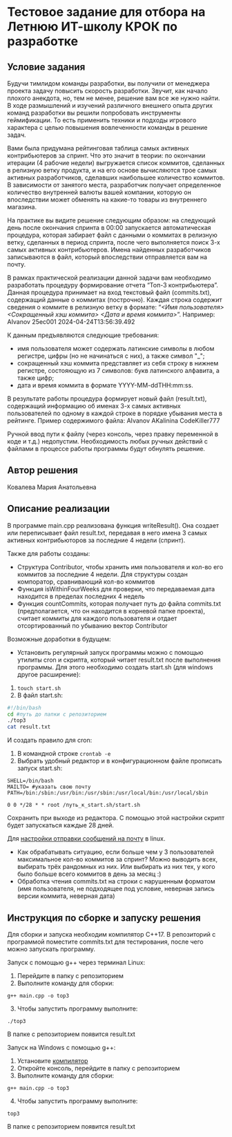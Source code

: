 # Тестовое задание для отбора на Летнюю ИТ-школу КРОК по разработке

## Условие задания
Будучи тимлидом команды разработки, вы получили от менеджера проекта задачу повысить скорость разработки. Звучит, как начало плохого анекдота, но, тем не менее, решение вам все же нужно найти. В ходе размышлений и изучений различного внешнего опыта других команд разработки вы решили попробовать инструменты геймификации. То есть применить техники и подходы игрового характера с целью повышения вовлеченности команды в решение задач.

Вами была придумана рейтинговая таблица самых активных контрибьютеров за спринт. Что это значит в теории: по окончании итерации (4 рабочие недели) выгружается список коммитов, сделанных в релизную ветку продукта, и на его основе вычисляются трое самых активных разработчиков, сделавших наибольшее количество коммитов. В зависимости от занятого места, разработчик получает определенное количество внутренней валюты вашей компании, которую он впоследствии может обменять на какие-то товары из внутреннего магазина.

На практике вы видите решение следующим образом: на следующий день после окончания спринта в 00:00 запускается автоматическая процедура, которая забирает файл с данными о коммитах в релизную ветку, сделанных в период спринта, после чего выполняется поиск 3-х самых активных контрибьютеров. Имена найденных разработчиков записываются в файл, который впоследствии отправляется вам на почту.

В рамках практической реализации данной задачи вам необходимо разработать процедуру формирование отчета “Топ-3 контрибьютера”. Данная процедура принимает на вход текстовый файл (commits.txt), содержащий данные о коммитах (построчно). Каждая строка содержит сведения о коммите в релизную ветку в формате: “_<Имя пользователя> <Сокращенный хэш коммита> <Дата и время коммита>_”.
Например: AIvanov 25ec001 2024-04-24T13:56:39.492

К данным предъявляются следующие требования:
- имя пользователя может содержать латинские символы в любом регистре, цифры (но не начинаться с них), а также символ "_";
- сокращенный хэш коммита представляет из себя строку в нижнем регистре, состояющую из 7 символов: букв латинского алфавита, а также цифр;
- дата и время коммита в формате YYYY-MM-ddTHH:mm:ss.

В результате работы процедура формирует новый файл (result.txt), содержащий информацию об именах 3-х самых активных пользователей по одному в каждой строке в порядке убывания места в рейтинге. Пример содержимого файла:
AIvanov
AKalinina
CodeKiller777

Ручной ввод пути к файлу (через консоль, через правку переменной в коде и т.д.) недопустим. Необходимость любых ручных действий с файлами в процессе работы программы будут обнулять решение.

## Автор решения
Ковалева Мария Анатольевна

## Описание реализации
В программе main.cpp реализована функция writeResult(). Она создает или переписывает файл result.txt, передавая в него имена 3 самых активных контрибьюторов за последние 4 недели (спринт).

Также для работы созданы:
- Структура Contributor, чтобы хранить имя пользователя и кол-во его коммитов за последние 4 недели. Для структуры создан компоратор, сравнивающий кол-во коммитов
- Функция isWithinFourWeeks для проверки, что передаваемая дата находится в пределах последних 4 недель
- Функция countCommits, которая получает путь до файла commits.txt (предполагается, что он находится в корневой папке проекта), считает коммиты для каждого пользователя и отдает отсортированный по убыванию вектор Contributor

Возможные доработки в будущем:
- Установить регулярный запуск программы можно с помощью утилиты cron и скрипта, который читает result.txt после выполнения программы. 
Для этого необходимо создать start.sh (для windows другое расширение):
1. `touch start.sh`
2. В файл start.sh:
```bash
#!/bin/bash
cd #путь до папки с репозиторием
./top3
cat result.txt
```
И создать правило для cron:
1. В командной строке
`crontab -e`
2. Выбрать удобный редактор и в конфигурационном файле прописать запуск start.sh:
```
SHELL=/bin/bash
MAILTO= #указать свою почту
PATH=/bin:/sbin:/usr/bin:/usr/sbin:/usr/local/bin:/usr/local/sbin

0 0 */28 * * root /путь_к_start.sh/start.sh
```
Сохранить при выходе из редактора.
С помощью этой настройки скрипт будет запускаться каждые 28 дней.

Для [настройки отправки сообщений на почту](https://grishaev.me/cron-mail/) в linux.
- Как обрабатывать ситуацию, если больше чем у 3 пользователей максимальное кол-во коммитов за спринт? Можно выводить всех, выбирать трёх рандомных из них. Или выбирать из них тех, у кого было больше всего коммитов в день за месяц :)
- Обработка чтения commits.txt на строки с нарушенным форматом (имя пользователя, не подходящее под условие, неверная запись версии коммита, неверная дата)

## Инструкция по сборке и запуску решения
Для сборки и запуска необходим компилятор C++17.
В репозиторий с программой поместите commits.txt для тестирования, после чего можно запускать программу.

Запуск с помощью g++ через терминал Linux:
1. Перейдите в папку с репозиторием
2. Выполните команду для сборки:
```
g++ main.cpp -o top3
```
3. Чтобы запустить программу выполните:
```
./top3
```
В папке с репозиторием появится result.txt


Запуск на Windows с помощью g++:
1. Установите [компилятор](https://metanit.com/cpp/tutorial/1.2.php)
2. Откройте консоль, перейдите в папку с репозиторием
3. Выполните команду для сборки:
```
g++ main.cpp -o top3
```
4. Чтобы запустить программу выполните:
```
top3
```
В папке с репозиторием появится result.txt
